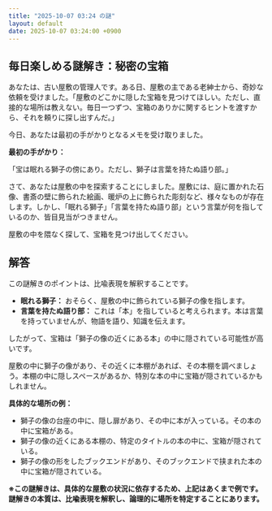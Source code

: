 ```yaml
---
title: "2025-10-07 03:24 の謎"
layout: default
date: 2025-10-07 03:24:00 +0900
---
```

## 毎日楽しめる謎解き：秘密の宝箱

あなたは、古い屋敷の管理人です。ある日、屋敷の主である老紳士から、奇妙な依頼を受けました。「屋敷のどこかに隠した宝箱を見つけてほしい。ただし、直接的な場所は教えない。毎日一つずつ、宝箱のありかに関するヒントを渡すから、それを頼りに探し出すんだ。」

今日、あなたは最初の手がかりとなるメモを受け取りました。

**最初の手がかり：**

「宝は眠れる獅子の傍にあり。ただし、獅子は言葉を持たぬ語り部。」

さて、あなたは屋敷の中を探索することにしました。屋敷には、庭に置かれた石像、書斎の壁に飾られた絵画、暖炉の上に飾られた彫刻など、様々なものが存在します。しかし、「眠れる獅子」「言葉を持たぬ語り部」という言葉が何を指しているのか、皆目見当がつきません。

屋敷の中を隈なく探して、宝箱を見つけ出してください。

## 解答

この謎解きのポイントは、比喩表現を解釈することです。

*   **眠れる獅子：** おそらく、屋敷の中に飾られている獅子の像を指します。
*   **言葉を持たぬ語り部：** これは「本」を指していると考えられます。本は言葉を持っていませんが、物語を語り、知識を伝えます。

したがって、宝箱は「獅子の像の近くにある本」の中に隠されている可能性が高いです。

屋敷の中に獅子の像があり、その近くに本棚があれば、その本棚を調べましょう。本棚の中に隠しスペースがあるか、特別な本の中に宝箱が隠されているかもしれません。

**具体的な場所の例：**

*   獅子の像の台座の中に、隠し扉があり、その中に本が入っている。その本の中に宝箱がある。
*   獅子の像の近くにある本棚の、特定のタイトルの本の中に、宝箱が隠されている。
*   獅子の像の形をしたブックエンドがあり、そのブックエンドで挟まれた本の中に宝箱が隠されている。

**※この謎解きは、具体的な屋敷の状況に依存するため、上記はあくまで例です。謎解きの本質は、比喩表現を解釈し、論理的に場所を特定することにあります。**
